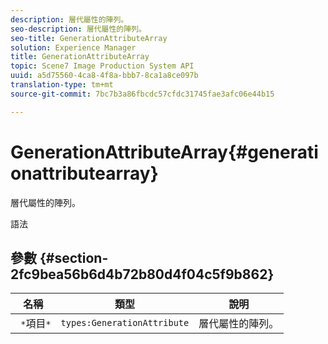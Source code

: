 ```yaml
---
description: 層代屬性的陣列。
seo-description: 層代屬性的陣列。
seo-title: GenerationAttributeArray
solution: Experience Manager
title: GenerationAttributeArray
topic: Scene7 Image Production System API
uuid: a5d75560-4ca8-4f8a-bbb7-8ca1a8ce097b
translation-type: tm+mt
source-git-commit: 7bc7b3a86fbcdc57cfdc31745fae3afc06e44b15

---
```



# GenerationAttributeArray{#generationattributearray}

層代屬性的陣列。

語法

## 參數 {#section-2fc9bea56b6d4b72b80d4f04c5f9b862}

| 名稱 | 類型 | 說明 |
|---|---|---|
| ` *`項目`*` | `types:GenerationAttribute` | 層代屬性的陣列。 |

